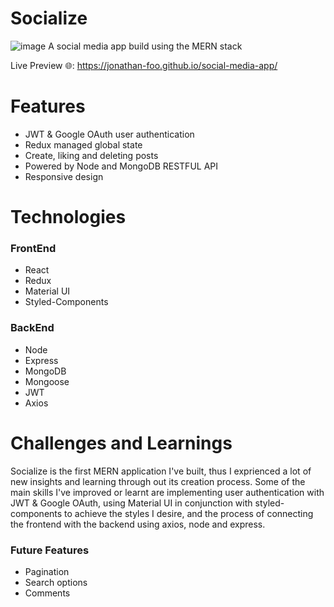 # Socialize
![image](https://user-images.githubusercontent.com/96642972/186581119-99b0e2be-afe2-4f57-aec0-282e81f971ba.png)
A social media app build using the MERN stack

Live Preview :globe_with_meridians:: https://jonathan-foo.github.io/social-media-app/

# Features
- JWT & Google OAuth user authentication
- Redux managed global state
- Create, liking and deleting posts
- Powered by Node and MongoDB RESTFUL API
- Responsive design

# Technologies
### FrontEnd
- React
- Redux
- Material UI
- Styled-Components

### BackEnd
- Node
- Express
- MongoDB
- Mongoose
- JWT
- Axios

# Challenges and Learnings
Socialize is the first MERN application I've built, thus I exprienced a lot of new insights and learning through out its creation process. Some of the main skills I've improved or learnt are implementing user authentication with JWT & Google OAuth, using Material UI in conjunction with styled-components to achieve the styles I desire, and the process of connecting the frontend with the backend using axios, node and express. 

### Future Features
- Pagination
- Search options
- Comments

